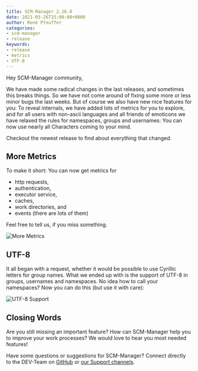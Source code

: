 ```yaml
---
title: SCM-Manager 2.16.0
date: 2021-03-26T15:00:00+0000
author: René Pfeuffer
categories:
- scm-manager
- release
keywords:
- release
- metrics
- UTF-8
---
```


Hey SCM-Manager community,

We have made some radical changes in the last releases, and sometimes this breaks
things. So we have not come around of fixing some more or less minor bugs the last
weeks. But of course we also have new nice features for you: To reveal internals, we
have added lots of metrics for you to explore, and for all users with non-ascii
languages and all friends of emoticons we have relaxed the rules for namespaces,
groups and usernames: You can now use nearly all Characters coming to your mind.

Checkout the newest release to find about everything that changed.

## More Metrics

To make it short: You can now get metrics for

- http requests,
- authentication,
- executor service,
- caches,
- work directories, and
- events (there are lots of them)

Feel free to tell us, if you miss something.

![More Metrics](./assets/metrics.png)

## UTF-8

It all began with a request, whether it would be possible to use Cyrillic letters for
group names. What we ended up with is the support of UTF-8 in groups, usernames and namespaces.
No idea how to call your namespaces? Now you can do this (but use it with care):

![UTF-8 Support](./assets/utf-8.png)

## Closing Words

Are you still missing an important feature? How can SCM-Manager help you to improve your work processes? We would love to hear you most needed features!

Have some questions or suggestions for SCM-Manager? Connect directly to the DEV-Team on [GitHub](https://github.com/scm-manager/scm-manager/) or [our Support channels](https://www.scm-manager.org/support/).
